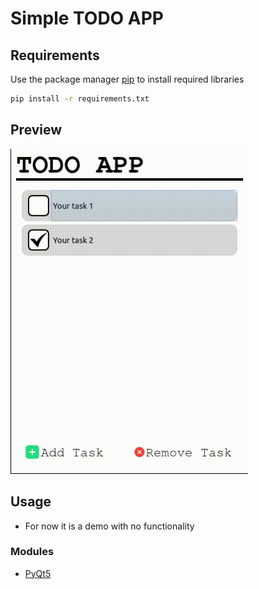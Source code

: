 # Simple TODO APP

## Requirements
Use the package manager [pip](https://pip.pypa.io/en/stable/) to install required libraries

```bash
pip install -r requirements.txt
```

## Preview
![Demo](docs/demo_video.gif)

## Usage
- For now it is a demo with no functionality

### Modules
- [PyQt5](https://doc.qt.io/qtforpython-6/)